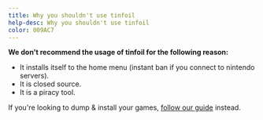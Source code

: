 ```yaml
---
title: Why you shouldn't use tinfoil
help-desc: Why you shouldn't use tinfoil
color: 009AC7
---
```

**We don't recommend the usage of tinfoil for the following reason:**
- It installs itself to the home menu (instant ban if you connect to nintendo servers).
- It is closed source.
- It is a piracy tool.

If you're looking to dump & install your games, [follow our guide](https://suchmememanyskill.github.io/guides/switchdumpguide/) instead.  
